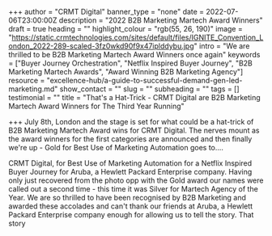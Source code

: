 +++
author = "CRMT Digital"
banner_type = "none"
date = 2022-07-06T23:00:00Z
description = "2022 B2B Marketing Martech Award Winners"
draft = true
heading = ""
highlight_colour = "rgb(55, 26, 190)"
image = "https://static.crmtechnologies.com/sites/default/files/IGNITE_Convention_London_2022-289-scaled-3fz0wkd90f9x47iplddybu.jpg"
intro = "We are thrilled to be B2B Marketing Martech Award Winners once again"
keywords = ["Buyer Journey Orchestration", "Netflix Inspired Buyer Journey", "B2B Marketing Martech Awards", "Award Winning B2B Marketing Agency"]
resource = "excellence-hub/a-guide-to-successful-demand-gen-led-marketing.md"
show_contact = ""
slug = ""
subheading = ""
tags = []
testimonial = ""
title = "That's a Hat-Trick - CRMT Digital are B2B Marketing Martech Award Winners for The Third Year Running"

+++
July 8th, London and the stage is set for what could be a hat-trick of B2B Marketing Martech Award wins for CRMT Digital. The nerves mount as the award winners for the first categories are announced and then finally we're up - Gold for Best Use of Marketing Automation goes to....  

CRMT Digital, for Best Use of Marketing Automation for a Netflix Inspired Buyer Journey for Aruba, a Hewlett Packard Enterprise company. Having only just recovered from the photo opp with the Gold award our names were called out a second time - this time it was Silver for Martech Agency of the Year. We are so thrilled to have been recognised by B2B Marketing and awarded these accolades and can't thank our friends at Aruba, a Hewlett Packard Enterprise company enough for allowing us to tell the story. That story 